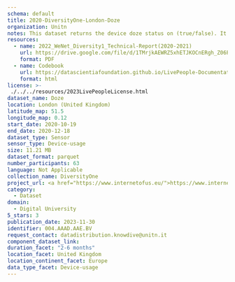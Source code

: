 ```yaml
---
schema: default
title: 2020-DiversityOne-London-Doze
organization: Unitn
notes: This dataset returns the device doze status on (true/false). It is part of Wenet Diversity 1 data collection, which contains data about the everyday life activities of students coming from 8 different universities located in China, Denmark, India, Italy, Mexico, Mongolia, Paraguay and UK. The data were collected via questionnaires, data coming from 27 smartphone sensors associated to thousand self-reported annotations over a period of 4 weeks.
resources:
  - name: 2022_WeNet_Diversity1_Technical-Report(2020-2021)
    url: https://drive.google.com/file/d/1TMrjkAEWRZ5xhETJKOCnERgh_Z06PO2E/view?usp=drive_link
    format: PDF
  - name: Codebook
    url: https://datascientiafoundation.github.io/LivePeople-Documentation/codebooks/2020_DV1_London_doze.html
    format: html
license: >-
 ./../../resources/2023LivePeopleLicense.html
dataset_name: Doze
location: London (United Kingdom)
latitude_map: 51.5
longitude_map: 0.12
start_date: 2020-10-19
end_date: 2020-12-18
dataset_type: Sensor
sensor_type: Device-usage
size: 11.21 MB
dataset_format: parquet
number_participants: 63
language: Not Applicable
collection_name: DiversityOne
project_url: <a href="https://www.internetofus.eu/">https://www.internetofus.eu/</a>
category: 
  - Dataset
domain: 
  - Digital University
5_stars: 3
publication_date: 2023-11-30
identifier: 004.AAAD.AAE.BV
request_contact: datadistribution.knowdive@unitn.it
component_dataset_link: 
duration_facet: "2-6 months"
location_facet: United Kingdom
location_continent_facet: Europe
data_type_facet: Device-usage
---
```

